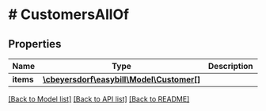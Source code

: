 # # CustomersAllOf

## Properties

Name | Type | Description | Notes
------------ | ------------- | ------------- | -------------
**items** | [**\cbeyersdorf\easybill\Model\Customer[]**](Customer.md) |  | [optional]

[[Back to Model list]](../../README.md#models) [[Back to API list]](../../README.md#endpoints) [[Back to README]](../../README.md)
